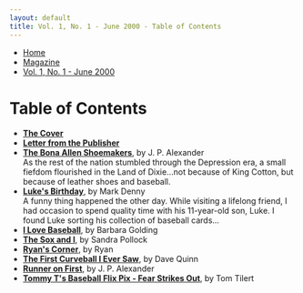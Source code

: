 ```yaml
---
layout: default
title: Vol. 1, No. 1 - June 2000 - Table of Contents
---
```

<nav class="breadcrumb" aria-label="breadcrumbs">
  <ul>
    <li><a href="{{ site.url }}{{ site.baseurl }}/index.html">Home</a></li>
    <li><a href="{{ site.url }}{{ site.baseurl }}/pages/magazine/magazine.html">Magazine</a></li>
    <li class="is-active"><a href="#" aria-current="page">Vol. 1, No. 1 - June 2000</a></li>
  </ul>
</nav>

<h1>Table of Contents</h1>
<ul>
  <li><a href="bi_vol_1_no_1_cover.html"><strong>The Cover</strong></a></li>
  <li><a href="bi_vol_1_no_1_letter_from_publisher.html"><strong>Letter from the Publisher</strong></a></li>
  <li><a href="bi_vol_1_no_1_bona_allen_shoemakers.html"><strong>The Bona Allen Shoemakers</strong></a>, by J. P. Alexander</li>
  As the rest of the nation stumbled through the Depression era, a small fiefdom flourished in the Land of Dixie...not because of King Cotton, but because of leather shoes and baseball.
  <li><a href="bi_vol_1_no_1_lukes_birthday.html"><strong>Luke's Birthday</strong></a>, by Mark Denny  </li>
  A funny thing happened the other day. While visiting a lifelong friend, I had occasion to spend quality time with his 11-year-old son, Luke. I found Luke sorting his collection of baseball cards...
  <li><a href="bi_vol_1_no_1_i_love_baseball.html"><strong>I Love Baseball</strong></a>, by Barbara Golding</li>
  <li><a href="bi_vol_1_no_1_the_sox_and_i.html"><strong>The Sox and I</strong></a>, by Sandra Pollock</li>
  <li><a href="bi_vol_1_no_1_ryans_corner.html"><strong>Ryan's Corner</strong></a>, by Ryan</li>
  <li><a href="bi_vol_1_no_1_first_curve.html"><strong>The First Curveball I Ever Saw</strong></a>, by Dave Quinn</li>
  <li><a href="bi_vol_1_no_1_runner_on_first.html"><strong>Runner on First</strong></a>, by J. P. Alexander</li>
  <li><a href="bi_vol_1_no_1_fear_strikes_out.html"><strong>Tommy T's Baseball Flix Pix - Fear Strikes Out</strong></a>, by Tom Tilert</li>
</ul>

